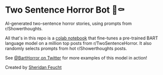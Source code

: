 
# Two Sentence Horror Bot 🦇⚰️
AI-generated two-sentence horror stories, using prompts from r/Showerthoughts.

All that's in this repo is a [colab notebook](https://colab.research.google.com/drive/1BYObHmAMviqI35oOmMlhMqDlB8n5r_ND?usp=sharing) that fine-tunes a pre-trained BART language model on a million top posts from r/TwoSentenceHorror. It also randomly selects prompts from hot r/Showerthoughts posts.

See [@BartHorror on Twitter](https://twitter.com/BartHorror) for more examples of this model in action!

Created by [Sheridan Feucht](https://www.linkedin.com/in/sheridan-feucht/)
